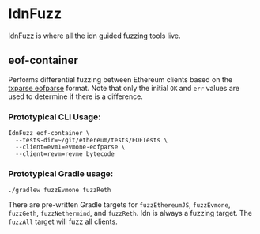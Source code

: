 # IdnFuzz

IdnFuzz is where all the idn guided fuzzing tools live.

## eof-container

Performs differential fuzzing between Ethereum clients based on
the [txparse eofparse](https://github.com/holiman/txparse/blob/main/README.md#eof-parser-eofparse)
format. Note that only the initial `OK` and `err` values are used to determine if
there is a difference.

### Prototypical CLI Usage:

```shell
IdnFuzz eof-container \
  --tests-dir=~/git/ethereum/tests/EOFTests \
  --client=evm1=evmone-eofparse \
  --client=revm=revme bytecode
```

### Prototypical Gradle usage:

```shell
./gradlew fuzzEvmone fuzzReth
```

There are pre-written Gradle targets for `fuzzEthereumJS`, `fuzzEvmone`,
`fuzzGeth`, `fuzzNethermind`, and `fuzzReth`. Idn is always a fuzzing target.
The `fuzzAll` target will fuzz all clients.